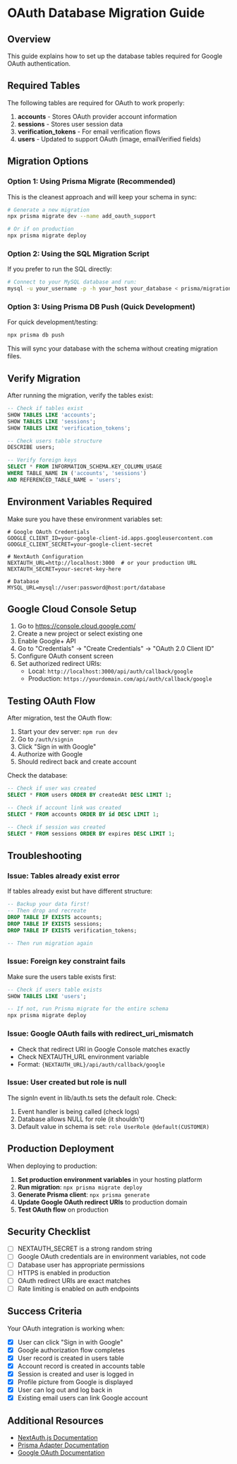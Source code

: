# OAuth Database Migration Guide

## Overview
This guide explains how to set up the database tables required for Google OAuth authentication.

## Required Tables

The following tables are required for OAuth to work properly:

1. **accounts** - Stores OAuth provider account information
2. **sessions** - Stores user session data
3. **verification_tokens** - For email verification flows
4. **users** - Updated to support OAuth (image, emailVerified fields)

## Migration Options

### Option 1: Using Prisma Migrate (Recommended)

This is the cleanest approach and will keep your schema in sync:

```bash
# Generate a new migration
npx prisma migrate dev --name add_oauth_support

# Or if on production
npx prisma migrate deploy
```

### Option 2: Using the SQL Migration Script

If you prefer to run the SQL directly:

```bash
# Connect to your MySQL database and run:
mysql -u your_username -p -h your_host your_database < prisma/migrations/add_oauth_support.sql
```

### Option 3: Using Prisma DB Push (Quick Development)

For quick development/testing:

```bash
npx prisma db push
```

This will sync your database with the schema without creating migration files.

## Verify Migration

After running the migration, verify the tables exist:

```sql
-- Check if tables exist
SHOW TABLES LIKE 'accounts';
SHOW TABLES LIKE 'sessions';
SHOW TABLES LIKE 'verification_tokens';

-- Check users table structure
DESCRIBE users;

-- Verify foreign keys
SELECT * FROM INFORMATION_SCHEMA.KEY_COLUMN_USAGE 
WHERE TABLE_NAME IN ('accounts', 'sessions') 
AND REFERENCED_TABLE_NAME = 'users';
```

## Environment Variables Required

Make sure you have these environment variables set:

```env
# Google OAuth Credentials
GOOGLE_CLIENT_ID=your-google-client-id.apps.googleusercontent.com
GOOGLE_CLIENT_SECRET=your-google-client-secret

# NextAuth Configuration
NEXTAUTH_URL=http://localhost:3000  # or your production URL
NEXTAUTH_SECRET=your-secret-key-here

# Database
MYSQL_URL=mysql://user:password@host:port/database
```

## Google Cloud Console Setup

1. Go to https://console.cloud.google.com/
2. Create a new project or select existing one
3. Enable Google+ API
4. Go to "Credentials" → "Create Credentials" → "OAuth 2.0 Client ID"
5. Configure OAuth consent screen
6. Set authorized redirect URIs:
   - Local: `http://localhost:3000/api/auth/callback/google`
   - Production: `https://yourdomain.com/api/auth/callback/google`

## Testing OAuth Flow

After migration, test the OAuth flow:

1. Start your dev server: `npm run dev`
2. Go to `/auth/signin`
3. Click "Sign in with Google"
4. Authorize with Google
5. Should redirect back and create account

Check the database:

```sql
-- Check if user was created
SELECT * FROM users ORDER BY createdAt DESC LIMIT 1;

-- Check if account link was created
SELECT * FROM accounts ORDER BY id DESC LIMIT 1;

-- Check if session was created
SELECT * FROM sessions ORDER BY expires DESC LIMIT 1;
```

## Troubleshooting

### Issue: Tables already exist error

If tables already exist but have different structure:

```sql
-- Backup your data first!
-- Then drop and recreate
DROP TABLE IF EXISTS accounts;
DROP TABLE IF EXISTS sessions;
DROP TABLE IF EXISTS verification_tokens;

-- Then run migration again
```

### Issue: Foreign key constraint fails

Make sure the users table exists first:

```sql
-- Check if users table exists
SHOW TABLES LIKE 'users';

-- If not, run Prisma migrate for the entire schema
npx prisma migrate deploy
```

### Issue: Google OAuth fails with redirect_uri_mismatch

- Check that redirect URI in Google Console matches exactly
- Check NEXTAUTH_URL environment variable
- Format: `{NEXTAUTH_URL}/api/auth/callback/google`

### Issue: User created but role is null

The signIn event in lib/auth.ts sets the default role. Check:

1. Event handler is being called (check logs)
2. Database allows NULL for role (it shouldn't)
3. Default value in schema is set: `role UserRole @default(CUSTOMER)`

## Production Deployment

When deploying to production:

1. **Set production environment variables** in your hosting platform
2. **Run migration**: `npx prisma migrate deploy`
3. **Generate Prisma client**: `npx prisma generate`
4. **Update Google OAuth redirect URIs** to production domain
5. **Test OAuth flow** on production

## Security Checklist

- [ ] NEXTAUTH_SECRET is a strong random string
- [ ] Google OAuth credentials are in environment variables, not code
- [ ] Database user has appropriate permissions
- [ ] HTTPS is enabled in production
- [ ] OAuth redirect URIs are exact matches
- [ ] Rate limiting is enabled on auth endpoints

## Success Criteria

Your OAuth integration is working when:

- [x] User can click "Sign in with Google"
- [x] Google authorization flow completes
- [x] User record is created in users table
- [x] Account record is created in accounts table
- [x] Session is created and user is logged in
- [x] Profile picture from Google is displayed
- [x] User can log out and log back in
- [x] Existing email users can link Google account

## Additional Resources

- [NextAuth.js Documentation](https://next-auth.js.org/)
- [Prisma Adapter Documentation](https://next-auth.js.org/adapters/prisma)
- [Google OAuth Documentation](https://developers.google.com/identity/protocols/oauth2)

